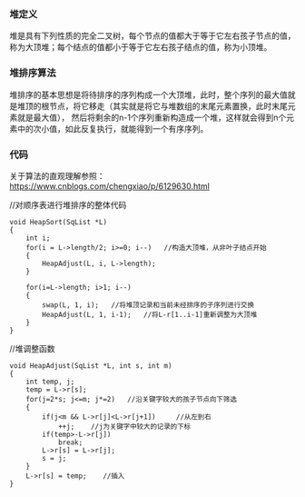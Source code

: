 ### 堆定义 ###
堆是具有下列性质的完全二叉树，每个节点的值都大于等于它左右孩子节点的值，称为大顶堆；每个结点的值都小于等于它左右孩子结点的值，称为小顶堆。

### 堆排序算法 ###
堆排序的基本思想是将待排序的序列构成一个大顶堆，此时，整个序列的最大值就是堆顶的根节点，将它移走（其实就是将它与堆数组的末尾元素置换，此时末尾元素就是最大值），
然后将剩余的n-1个序列重新构造成一个堆，这样就会得到n个元素中的次小值，如此反复执行，就能得到一个有序序列。

### 代码 ###
关于算法的直观理解参照：https://www.cnblogs.com/chengxiao/p/6129630.html

//对顺序表进行堆排序的整体代码
```
void HeapSort(SqList *L)
{
    int i;
    for(i = L->length/2; i>=0; i--)   //构造大顶堆，从非叶子结点开始
    {
        HeapAdjust(L, i, L->length);
    }
    
    for(i=L->length; i>1; i--)
    {
        swap(L, 1, i);   //将堆顶记录和当前未经排序的子序列进行交换
        HeapAdjust(L, 1, i-1);   //将L-r[1..i-1]重新调整为大顶堆
    }
}
```

//堆调整函数
```
void HeapAdjust(SqList *L, int s, int m)
{
    int temp, j;
    temp = L->r[s];
    for(j=2*s; j<=m; j*=2)   //沿关键字较大的孩子节点向下筛选
    {
        if(j<m && L->r[j]<L->r[j+1])     //从左到右
            ++j;    //j为关键字中较大的记录的下标
        if(temp>-L->r[j])
            break;    
        L->r[s] = L->r[j];
        s = j;
    }
    L->r[s] = temp;    //插入
}
```
